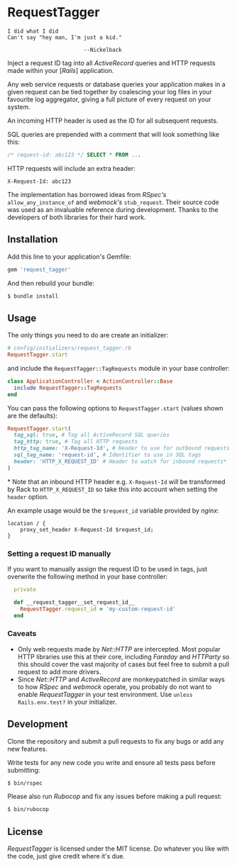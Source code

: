 # RequestTagger

```
I did what I did
Can't say "hey man, I'm just a kid."

                        --Nickelback
```

Inject a request ID tag into all _ActiveRecord_ queries and HTTP requests made within your [_Rails_] application.

Any web service requests or database queries your application makes in a given request can be tied together by coalescing your log files in your favourite log aggregator, giving a full picture of every request on your system.

An incoming HTTP header is used as the ID for all subsequent requests.

SQL queries are prepended with a comment that will look something like this:

```sql
/* request-id: abc123 */ SELECT * FROM ...
```

HTTP requests will include an extra header:

```
X-Request-Id: abc123
```

The implementation has borrowed ideas from _RSpec's_ `allow_any_instance_of` and _webmock's_ `stub_request`. Their source code was used as an invaluable reference during development. Thanks to the developers of both libraries for their hard work.

## Installation

Add this line to your application's Gemfile:

```ruby
gem 'request_tagger'
```

And then rebuild your bundle:

```bash
$ bundle install
```

## Usage

The only things you need to do are create an initializer:

```ruby
# config/initializers/request_tagger.rb
RequestTagger.start
```

and include the `RequestTagger::TagRequests` module in your base controller:

```ruby
class ApplicationController < ActionController::Base
  include RequestTagger::TagRequests
end
```

You can pass the following options to `RequestTagger.start` (values shown are the defaults):

```ruby
RequestTagger.start(
  tag_sql: true, # Tag all ActiveRecord SQL queries
  tag_http: true, # Tag all HTTP requests
  http_tag_name: 'X-Request-Id', # Header to use for outbound requests
  sql_tag_name: 'request-id', # Identifier to use in SQL tags
  header: 'HTTP_X_REQUEST_ID' # Header to watch for inbound requests*
)
```

\* Note that an inbound HTTP header e.g. `X-Request-Id` will be transformed by Rack to `HTTP_X_REQUEST_ID` so take this into account when setting the `header` option.

An example usage would be the `$request_id` variable provided by _nginx_:

```
location / {
    proxy_set_header X-Request-Id $request_id;
}
```

### Setting a request ID manually

If you want to manually assign the request ID to be used in tags, just overwrite the following method in your base controller:

```ruby
  private

  def __request_tagger__set_request_id__
    RequestTagger.request_id = 'my-custom-request-id'
  end
```

### Caveats

- Only web requests made by _Net::HTTP_ are intercepted. Most popular HTTP libraries use this at their core, including _Faraday_ and _HTTParty_ so this should cover the vast majority of cases but feel free to submit a pull request to add more drivers.
- Since _Net::HTTP_ and _ActiveRecord_ are monkeypatched in similar ways to how _RSpec_ and _webmock_ operate, you probably do not want to enable _RequestTagger_ in your test environment. Use `unless Rails.env.test?` in your initializer.

## Development

Clone the repository and submit a pull requests to fix any bugs or add any new features.

Write tests for any new code you write and ensure all tests pass before submitting:

```bash
$ bin/rspec
```

Please also run _Rubocop_ and fix any issues before making a pull request:

```bash
$ bin/rubocop
```

## License

_RequestTagger_ is licensed under the MIT license. Do whatever you like with the code, just give credit where it's due.
